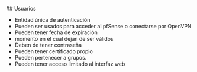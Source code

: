 ## Usuarios

- Entidad única de autenticación
 - Pueden ser usados para acceder al pfSense o conectarse por OpenVPN
- Pueden tener fecha de expiración
 - momento en el cual dejan de ser válidos
- Deben de tener contraseña
- Pueden tener certificado propio
- Pueden pertenecer a grupos.
- Pueden tener acceso limitado al interfaz web
